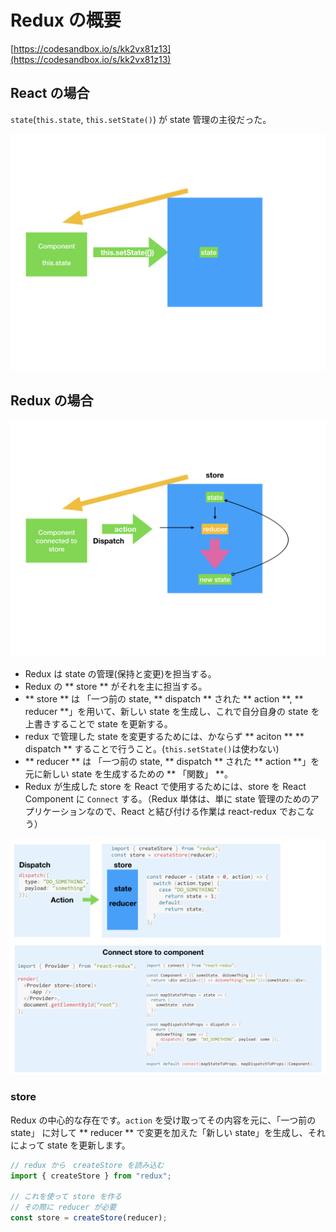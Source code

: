 # Redux の概要

[https://codesandbox.io/s/kk2vx81z13](https://codesandbox.io/s/kk2vx81z13)

## React の場合

`state`(`this.state`, `this.setState()`) が state 管理の主役だった。

![](/assets/redux.001.jpeg)  

## Redux の場合
![](/assets/redux.002.jpeg)

- Redux は state の管理(保持と変更)を担当する。
- Redux の ** store ** がそれを主に担当する。
- ** store ** は 「一つ前の state, ** dispatch ** された ** action **, ** reducer **」を用いて、新しい state を生成し、これで自分自身の state を上書きすることで state を更新する。
- redux で管理した state を変更するためには、かならず ** aciton ** ** dispatch ** することで行うこと。(`this.setState()`は使わない)
- ** reducer ** は 「一つ前の state, ** dispatch ** された ** action **」を元に新しい state を生成するための ** 「関数」 **。
- Redux が生成した store を React で使用するためには、store を React Component に `Connect` する。（Redux 単体は、単に state 管理のためのアプリケーションなので、React と結び付ける作業は react-redux でおこなう）

      
![](/assets/redux.003.jpeg)

### store 
Redux の中心的な存在です。`action` を受け取ってその内容を元に、「一つ前の state」 に対して ** reducer ** で変更を加えた「新しい state」を生成し、それによって state を更新します。

```js
// redux から　createStore を読み込む
import { createStore } from "redux";

// これを使って store を作る
// その際に reducer が必要
const store = createStore(reducer);
```


